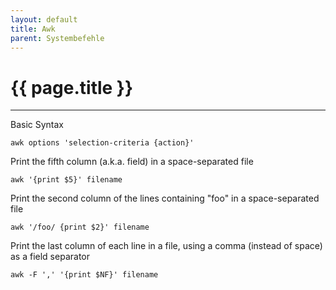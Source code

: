 ```yaml
---
layout: default
title: Awk
parent: Systembefehle
---
```


# {{ page.title }}

______________________________________________________________________

Basic Syntax

`awk options 'selection-criteria {action}'`

Print the fifth column (a.k.a. field) in a space-separated file

`awk '{print $5}' filename`

Print the second column of the lines containing "foo" in a space-separated file

`awk '/foo/ {print $2}' filename`

Print the last column of each line in a file, using a comma (instead of space) as a field separator

`awk -F ',' '{print $NF}' filename`

